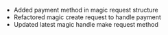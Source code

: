 - Added payment method in magic request structure
- Refactored magic create request to handle payment
- Updated latest magic handle make request method
